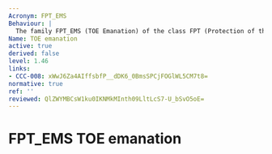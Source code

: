 ```yaml
---
Acronym: FPT_EMS
Behaviour: |
  The family FPT_EMS (TOE Emanation) of the class FPT (Protection of the TSF) describes the IT SFRs of the TOE related to leakage of information based on emanation. If the TOE must prevent attacks against the TOE and secret data processed by the TOE where the attack is based on external observable phenomena of the TOE during its operation, different types of emissions and interfaces of the TOE as well as different types of TSF data and user data can be addressed. EXAMPLE Examples of such attacks against the TOE and its processed secret data are simple power analysis (SPA), differential power analysis (DPA), simple electromagnetic analysis (SEMA), differential electromagnetic analysis (DEMA), timing attacks, padding oracle attacks, cache miss attacks. This family describes the functional requirements for the limitation of intelligible emanations which are not directly addressed by any other component of this document.
Name: TOE emanation
active: true
derived: false
level: 1.46
links:
- CCC-008: xWwJ6Za4AIffsbfP__dDK6_0BmsSPCjFOGlWL5CM7t8=
normative: true
ref: ''
reviewed: QlZWYMBCsW1ku0IKNMkMInth09LltLcS7-U_bSvO5oE=
---
```


# FPT_EMS TOE emanation
